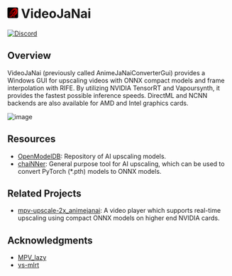 
# <img src="logo.png" width="24"></img> VideoJaNai
[![Discord](https://img.shields.io/discord/1121653618173546546?label=Discord&logo=Discord&logoColor=white)](https://discord.gg/EeFfZUBvxj)
## Overview
VideoJaNai (previously called AnimeJaNaiConverterGui) provides a Windows GUI for upscaling videos with ONNX compact models and frame interpolation with RIFE. By utilizing NVIDIA TensorRT and Vapoursynth, it provides the fastest possible inference speeds. DirectML and NCNN backends are also available for AMD and Intel graphics cards.

![image](https://github.com/the-database/VideoJaNai/assets/25811902/83cc315b-8a5a-4c39-b114-5057edab5c9c)



## Resources
- [OpenModelDB](https://openmodeldb.info/): Repository of AI upscaling models.
- [chaiNNer](https://github.com/chaiNNer-org/chaiNNer): General purpose tool for AI upscaling, which can be used to convert PyTorch (*.pth) models to ONNX models. 

## Related Projects
- [mpv-upscale-2x_animejanai](https://github.com/the-database/mpv-upscale-2x_animejanai): A video player which supports real-time upscaling using compact ONNX models on higher end NVIDIA cards.

## Acknowledgments 
- [MPV_lazy](https://github.com/hooke007/MPV_lazy) 
- [vs-mlrt](https://github.com/AmusementClub/vs-mlrt)
